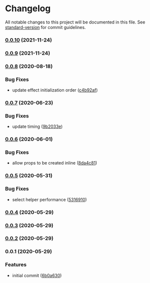 # Changelog

All notable changes to this project will be documented in this file. See [standard-version](https://github.com/conventional-changelog/standard-version) for commit guidelines.

### [0.0.10](https://github.com/therealparmesh/use-react-saga/compare/v0.0.9...v0.0.10) (2021-11-24)

### [0.0.9](https://github.com/therealparmesh/use-react-saga/compare/v0.0.8...v0.0.9) (2021-11-24)

### [0.0.8](https://github.com/therealparmesh/use-react-saga/compare/v0.0.7...v0.0.8) (2020-08-18)

### Bug Fixes

- update effect initialization order ([c4b92af](https://github.com/therealparmesh/use-react-saga/commit/c4b92af6321c9ac927da0ff3141d6bb9f8fcf909))

### [0.0.7](https://github.com/therealparmesh/use-react-saga/compare/v0.0.6...v0.0.7) (2020-06-23)

### Bug Fixes

- update timing ([9b2033e](https://github.com/therealparmesh/use-react-saga/commit/9b2033e353c4e2b669f78b1c47d211d99d31a022))

### [0.0.6](https://github.com/therealparmesh/use-react-saga/compare/v0.0.5...v0.0.6) (2020-06-01)

### Bug Fixes

- allow props to be created inline ([8da4c81](https://github.com/therealparmesh/use-react-saga/commit/8da4c815e5e225741f68dac68bb6ab31170c266a))

### [0.0.5](https://github.com/therealparmesh/use-react-saga/compare/v0.0.4...v0.0.5) (2020-05-31)

### Bug Fixes

- select helper performance ([5316910](https://github.com/therealparmesh/use-react-saga/commit/53169100b648c821b5101d4df4b2b2dcf786bf6e))

### [0.0.4](https://github.com/therealparmesh/use-react-saga/compare/v0.0.3...v0.0.4) (2020-05-29)

### [0.0.3](https://github.com/therealparmesh/use-react-saga/compare/v0.0.2...v0.0.3) (2020-05-29)

### [0.0.2](https://github.com/therealparmesh/use-react-saga/compare/v0.0.1...v0.0.2) (2020-05-29)

### 0.0.1 (2020-05-29)

### Features

- initial commit ([6b0a630](https://github.com/therealparmesh/use-react-saga/commit/6b0a630e1980df09c760e2b17ac05606c17f5489))
